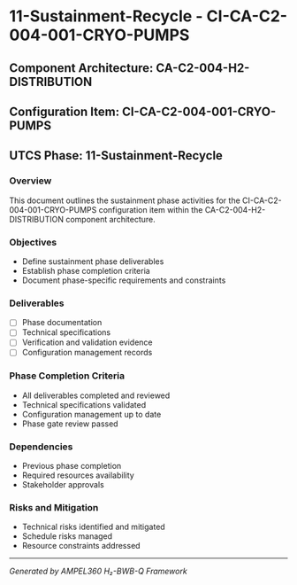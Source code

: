 # 11-Sustainment-Recycle - CI-CA-C2-004-001-CRYO-PUMPS

## Component Architecture: CA-C2-004-H2-DISTRIBUTION
## Configuration Item: CI-CA-C2-004-001-CRYO-PUMPS
## UTCS Phase: 11-Sustainment-Recycle

### Overview
This document outlines the sustainment phase activities for the CI-CA-C2-004-001-CRYO-PUMPS configuration item within the CA-C2-004-H2-DISTRIBUTION component architecture.

### Objectives
- Define sustainment phase deliverables
- Establish phase completion criteria
- Document phase-specific requirements and constraints

### Deliverables
- [ ] Phase documentation
- [ ] Technical specifications
- [ ] Verification and validation evidence
- [ ] Configuration management records

### Phase Completion Criteria
- All deliverables completed and reviewed
- Technical specifications validated
- Configuration management up to date
- Phase gate review passed

### Dependencies
- Previous phase completion
- Required resources availability
- Stakeholder approvals

### Risks and Mitigation
- Technical risks identified and mitigated
- Schedule risks managed
- Resource constraints addressed

---
*Generated by AMPEL360 H₂-BWB-Q Framework*
